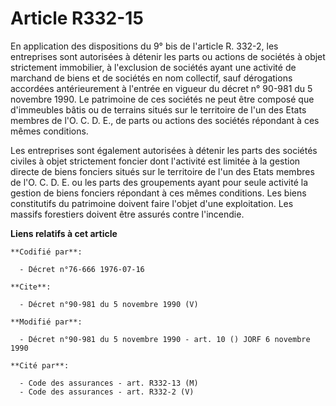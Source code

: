 # Article R332-15

En application des dispositions du 9° bis de l'article R. 332-2, les entreprises sont autorisées à détenir les parts ou
actions de sociétés à objet strictement immobilier, à l'exclusion de sociétés ayant une activité de marchand de biens et de
sociétés en nom collectif, sauf dérogations accordées antérieurement à l'entrée en vigueur du décret n° 90-981 du 5 novembre
1990. Le patrimoine de ces sociétés ne peut être composé que d'immeubles bâtis ou de terrains situés sur le territoire de
l'un des Etats membres de l'O. C. D. E., de parts ou actions des sociétés répondant à ces mêmes conditions. 

Les entreprises sont également autorisées à détenir les parts des sociétés civiles à objet strictement foncier dont
l'activité est limitée à la gestion directe de biens fonciers situés sur le territoire de l'un des Etats membres de l'O. C.
D. E. ou les parts des groupements ayant pour seule activité la gestion de biens fonciers répondant à ces mêmes conditions.
Les biens constitutifs du patrimoine doivent faire l'objet d'une exploitation. Les massifs forestiers doivent être assurés
contre l'incendie.

**Liens relatifs à cet article**

	**Codifié par**:

	  - Décret n°76-666 1976-07-16

	**Cite**:

	  - Décret n°90-981 du 5 novembre 1990 (V)

	**Modifié par**:

	  - Décret n°90-981 du 5 novembre 1990 - art. 10 () JORF 6 novembre 1990

	**Cité par**:

	  - Code des assurances - art. R332-13 (M)
	  - Code des assurances - art. R332-2 (V)
